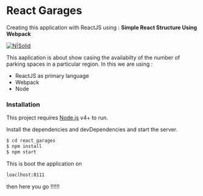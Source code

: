 
# React Garages
Creating this application with  ReactJS  using : **Simple React Structure Using Webpack** 

[![N|Solid](https://cldup.com/dTxpPi9lDf.thumb.png)](https://github.com/sunny200745/react_garages.git)

This aaplication is about show casing the availabilty of the number of parking spaces in a particular region. In this we are using :

  - ReactJS as primary language
  - Webpack
  - Node


### Installation

This project requires [Node.js](https://nodejs.org/) v4+ to run.

Install the dependencies and devDependencies and start the server.

```sh
$ cd react_garages
$ npm install 
$ npm start
```
This is boot the application on  
```sh 
loaclhost:8111
```


then here you go !!!!!!